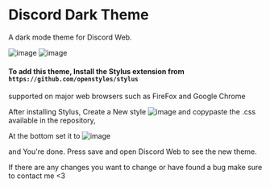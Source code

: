 # Discord Dark Theme


A dark mode theme for Discord Web.

![image](https://github.com/WhiteToggled/discord-dark-theme/assets/105970637/adf9a7b6-4faa-4395-a609-d3db09328129)
![image](https://github.com/WhiteToggled/discord-dark-theme/assets/105970637/87c77925-2e52-4db6-9925-771f601831c3)

#### To add this theme, Install the Stylus extension from  `https://github.com/openstyles/stylus` 
supported on major web browsers such as FireFox and Google Chrome

After installing Stylus, Create a New style 
![image](https://github.com/WhiteToggled/discord-dark-theme/assets/105970637/c665401e-062b-4123-9933-b1fa2798bbf3)
and copypaste the .css available in the repository,

At the bottom set it to 
![image](https://github.com/WhiteToggled/discord-dark-theme/assets/105970637/557e3650-8a17-4515-ba39-db112b0229f6)

and You're done. Press save and open Discord Web to see the new theme.

If there are any changes you want to change or have found a bug make sure to contact me <3 
